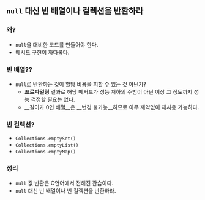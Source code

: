 ## `null` 대신 빈 배열이나 컬렉션을 반환하라

### 왜?

- `null`을 대비한 코드를 만들어야 한다.
- 메서드 구현이 까다롭다.

### 빈 배열??

- `null`로 반환하는 것이 할당 비용을 피할 수 있는 것 아닌가?
  - __프로파일링__ 결과로 해당 메서드가 성능 저하의 주범이 아닌 이상 그 정도까지 성능 걱정할 필요는 없다.
  - __길이가 0인 배열__은 __변경 불가능__하므로 아무 제약없이 재사용 가능하다.

### 빈 컬렉션?

- `Collections.emptySet()`
- `Collections.emptyList()`
- `Collections.emptyMap()`

### 정리

- `null` 값 반환은 C언어에서 전해진 관습이다.
- `null` 대신 빈 배열이나 빈 컬렉션을 반환하라.